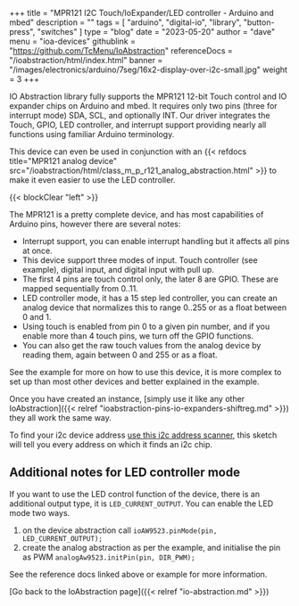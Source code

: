 +++
title = "MPR121 I2C Touch/IoExpander/LED controller - Arduino and mbed"
description = ""
tags = [ "arduino", "digital-io", "library", "button-press", "switches" ]
type = "blog"
date = "2023-05-20"
author =  "dave"
menu = "ioa-devices"
githublink = "https://github.com/TcMenu/IoAbstraction"
referenceDocs = "/ioabstraction/html/index.html"
banner = "/images/electronics/arduino/7seg/16x2-display-over-i2c-small.jpg"
weight = 3
+++

IO Abstraction library fully supports the MPR121 12-bit Touch control and IO expander chips on Arduino and mbed. It requires only two pins (three for interrupt mode) SDA, SCL, and optionally INT. Our driver integrates the Touch, GPIO, LED controller, and interrupt support providing nearly all functions using familiar Arduino terminology.

This device can even be used in conjunction with an {{< refdocs title="MPR121 analog device" src="/ioabstraction/html/class_m_p_r121_analog_abstraction.html" >}} to make it even easier to use the LED controller.

{{< blockClear "left" >}}

The MPR121 is a pretty complete device, and has most capabilities of Arduino pins, however there are several notes:

* Interrupt support, you can enable interrupt handling but it affects all pins at once.
* This device support three modes of input. Touch controller (see example), digital input, and digital input with pull up.
* The first 4 pins are touch control only, the later 8 are GPIO. These are mapped sequentially from 0..11.
* LED controller mode, it has a 15 step led controller, you can create an analog device that normalizes this to range 0..255 or as a float between 0 and 1.
* Using touch is enabled from pin 0 to a given pin number, and if you enable more than 4 touch pins, we turn off the GPIO functions. 
* You can also get the raw touch values from the analog device by reading them, again between 0 and 255 or as a float.

See the example for more on how to use this device, it is more complex to set up than most other devices and better explained in the example.

Once you have created an instance, [simply use it like any other IoAbstraction]({{< relref "ioabstraction-pins-io-expanders-shiftreg.md" >}}) they all work the same way.

To find your i2c device address [use this i2c address scanner](https://playground.arduino.cc/Main/I2cScanner), this sketch will tell you every address on which it finds an i2c chip.

## Additional notes for LED controller mode

If you want to use the LED control function of the device, there is an additional output type, it is `LED_CURRENT_OUTPUT`. You can enable the LED mode two ways.

1. on the device abstraction call `ioAW9523.pinMode(pin, LED_CURRENT_OUTPUT);`
2. create the analog abstraction as per the example, and initialise the pin as PWM `analogAw9523.initPin(pin, DIR_PWM);`

See the reference docs linked above or example for more information.

[Go back to the IoAbstraction page]({{< relref "io-abstraction.md" >}})
